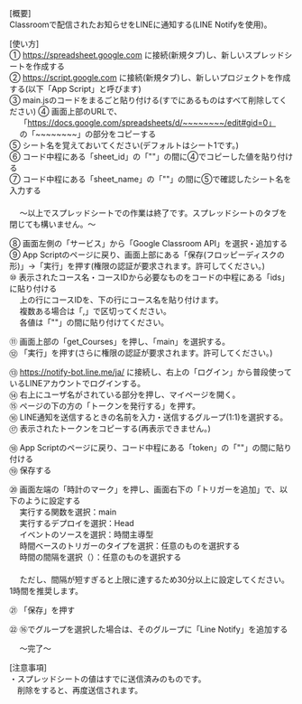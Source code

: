 [概要]  
Classroomで配信されたお知らせをLINEに通知する(LINE Notifyを使用)。  

[使い方]  
① https://spreadsheet.google.com に接続(新規タブ)し、新しいスプレッドシートを作成する  
② https://script.google.com に接続(新規タブ)し、新しいプロジェクトを作成する(以下「App Script」と呼びます)  
③ main.jsのコードをまるごと貼り付ける(すでにあるものはすべて削除してください)
④ 画面上部のURLで、  
　 「https://docs.google.com/spreadsheets/d/~~~~~~~~/edit#gid=0」  
　 の「~~~~~~~~」の部分をコピーする  
⑤ シート名を覚えておいてください(デフォルトはシート1です。)  
⑥ コード中程にある「sheet_id」の「""」の間に④でコピーした値を貼り付ける  
⑦ コード中程にある「sheet_name」の「""」の間に⑤で確認したシート名を入力する  
　   
　 〜以上でスプレッドシートでの作業は終了です。スプレッドシートのタブを閉じても構いません。〜  
  
⑧ 画面左側の「サービス」から「Google Classroom API」を選択・追加する
⑨ App Scriptのページに戻り、画面上部にある「保存(フロッピーディスクの形)」→「実行」を押す(権限の認証が要求されます。許可してください。)  
⑩ 表示されたコース名・コースIDから必要なものをコードの中程にある「ids」に貼り付ける  
　 上の行にコースIDを、下の行にコース名を貼り付けます。  
　 複数ある場合は「,」で区切ってください。  
　 各値は「""」の間に貼り付けてください。  
 
⑪ 画面上部の「get_Courses」を押し、「main」を選択する。  
⑫ 「実行」を押す(さらに権限の認証が要求されます。許可してください。)  
 
⑬ https://notify-bot.line.me/ja/ に接続し、右上の「ログイン」から普段使っているLINEアカウントでログインする。  
⑭ 右上にユーザ名がされている部分を押し、マイページを開く。  
⑮ ページの下の方の「トークンを発行する」を押す。  
⑯ LINE通知を送信するときの名前を入力・送信するグループ(1:1)を選択する。  
⑰ 表示されたトークンをコピーする(再表示できません。)  
  
⑱ App Scriptのページに戻り、コード中程にある「token」の「""」の間に貼り付ける  
⑲ 保存する  
  
⑳ 画面左端の「時計のマーク」を押し、画面右下の「トリガーを追加」で、以下のように設定する  
　 実行する関数を選択：main  
　 実行するデプロイを選択：Head  
　 イベントのソースを選択：時間主導型  
　 時間ベースのトリガーのタイプを選択：任意のものを選択する  
　 時間の間隔を選択（）：任意のものを選択する  
　  
　 ただし、間隔が短すぎると上限に達するため30分以上に設定してください。  
   1時間を推奨します。  
     
㉑ 「保存」を押す  
  
㉒ ⑯でグループを選択した場合は、そのグループに「Line Notify」を追加する  
  
　 〜完了〜  
  
[注意事項]  
・スプレッドシートの値はすでに送信済みのものです。  
　削除をすると、再度送信されます。  
